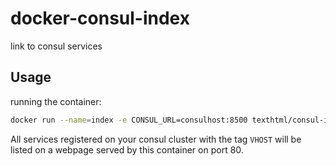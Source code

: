 # docker-consul-index

link to consul services

## Usage

running the container:

```bash
docker run --name=index -e CONSUL_URL=consulhost:8500 texthtml/consul-index
```

All services registered on your consul cluster with the tag `VHOST` will be listed on a webpage served by this container on port 80.
